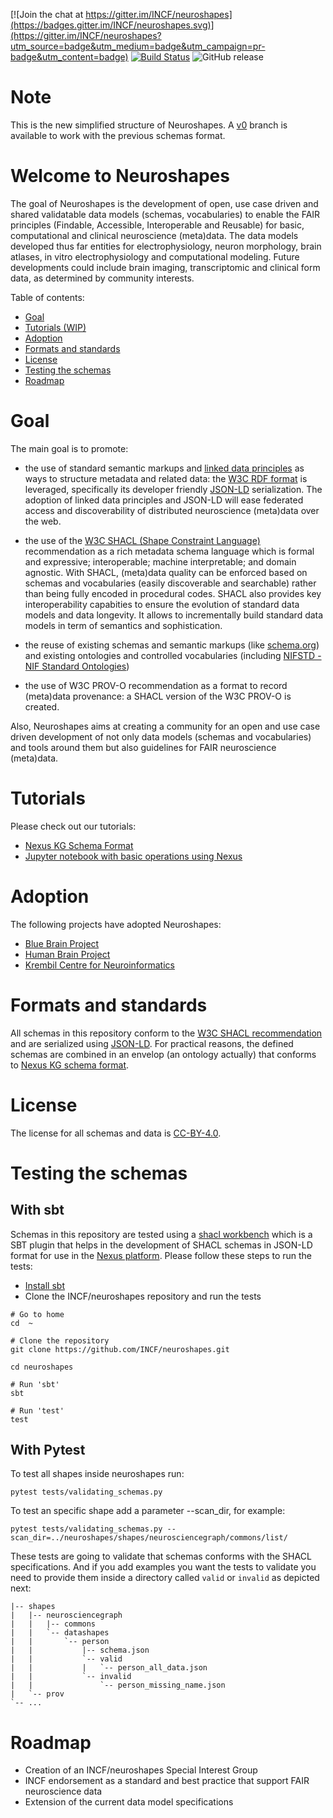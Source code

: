 [![Join the chat at https://gitter.im/INCF/neuroshapes](https://badges.gitter.im/INCF/neuroshapes.svg)](https://gitter.im/INCF/neuroshapes?utm_source=badge&utm_medium=badge&utm_campaign=pr-badge&utm_content=badge)
[![Build Status](https://travis-ci.org/INCF/neuroshapes.svg?branch=master)](https://travis-ci.org/INCF/neuroshapes)
![GitHub release](https://img.shields.io/github/release/INCF/neuroshapes.svg)

# Note

This is the new simplified structure of Neuroshapes. A [v0](https://github.com/INCF/neuroshapes/tree/v0) branch is available to work with the previous schemas format.

# Welcome to Neuroshapes
The goal of Neuroshapes is the development of open, use case driven and shared validatable data models (schemas, vocabularies) to enable the FAIR principles (Findable, Accessible, Interoperable and Reusable) for basic, computational and clinical neuroscience (meta)data.
The data models developed thus far entities for electrophysiology, neuron morphology, brain atlases, in vitro electrophysiology and computational modeling.
Future developments could include brain imaging, transcriptomic and clinical form data, as determined by community interests.

Table of contents:

* [Goal](#goal)
* [Tutorials (WIP)](#tutorials)
* [Adoption](#adoption)
* [Formats and standards](#formats-and-standards)
* [License](#License)
* [Testing the schemas](#testing-the-schemas)
* [Roadmap](#roadmap)


# Goal

The main goal is to  promote:


* the use of standard semantic markups and [linked data principles](https://www.w3.org/standards/semanticweb/data) as ways to structure metadata and related data: the [W3C RDF format](https://www.w3.org/RDF/) is leveraged, specifically its developer friendly [JSON-LD](https://json-ld.org/) serialization. The adoption of linked data principles and JSON-LD will ease federated access and discoverability of distributed neuroscience (meta)data over the web.


*  the use of the [W3C SHACL (Shape Constraint Language)](https://www.w3.org/TR/shacl) recommendation as a rich metadata schema language which is formal and expressive; interoperable; machine interpretable; and domain agnostic. With SHACL, (meta)data quality can be enforced based on schemas and vocabularies (easily discoverable and searchable) rather than being fully encoded in procedural codes. SHACL also provides key interoperability capabities to ensure the evolution of standard data models and data longevity. It allows to incrementally build standard data models in term of semantics and sophistication.



*  the reuse of existing schemas and semantic markups (like [schema.org](http://schema.org/)) and existing ontologies and controlled vocabularies (including [NIFSTD - NIF Standard Ontologies](https://github.com/SciCrunch/NIF-Ontology))



*  the use of  W3C PROV-O recommendation as a format to record (meta)data provenance: a SHACL version of the W3C PROV-O is created.


Also, Neuroshapes aims at creating a community for an open and use case driven development of not only data models (schemas and vocabularies) and tools around them but also guidelines for FAIR neuroscience (meta)data.

# Tutorials

Please check out our tutorials:
 - [Nexus KG Schema Format](https://bbp-nexus.epfl.ch/staging/schema-documentation/documentation/shacl-schemas.html#nexus-kg-schemas)
 - [Jupyter notebook with basic operations using Nexus](https://github.com/BlueBrain/nexus/blob/v0/tutorial/basic_operations_nexus_v0.ipynb)


# Adoption

The following projects have adopted Neuroshapes:

* [Blue Brain Project](https://bluebrain.epfl.ch)
* [Human Brain Project](https://www.humanbrainproject.eu/en/)
* [Krembil Centre for Neuroinformatics](https://www.camh.ca/en/science-and-research/institutes-and-centres/krembil-centre-for-neuroinformatics)

# Formats and standards
All schemas in this repository conform to the [W3C SHACL recommendation](https://www.w3.org/TR/shacl) and are serialized using [JSON-LD](https://www.w3.org/TR/2014/REC-json-ld-20140116/). For practical reasons, the defined schemas are combined in an envelop (an ontology actually) that conforms to [Nexus KG schema format](https://bbp-nexus.epfl.ch/dev/schema-documentation/documentation/shacl-schemas.html#shacl-schemas).

# License
The license for all schemas and data is [CC-BY-4.0](https://github.com/INCF/neuroshapes/blob/master/LICENSE).

# Testing the schemas

## With sbt

Schemas in this repository are tested using a [shacl workbench](https://github.com/BlueBrain/sbt-nexus-workbench) which is a SBT plugin that helps in the development of SHACL schemas in JSON-LD format for use in the [Nexus platform](https://github.com/BlueBrain/nexus).
Please follow these steps to run the tests:

* [Install sbt](https://www.scala-sbt.org/1.0/docs/Setup.html)
* Clone the INCF/neuroshapes repository and run the tests

```shell
# Go to home
cd  ~

# Clone the repository
git clone https://github.com/INCF/neuroshapes.git

cd neuroshapes

# Run 'sbt'
sbt

# Run 'test'
test

  ```

## With Pytest

To test all shapes inside neuroshapes run:

    pytest tests/validating_schemas.py

To test an specific shape add a parameter --scan_dir, for example:

    pytest tests/validating_schemas.py --scan_dir=../neuroshapes/shapes/neurosciencegraph/commons/list/

These tests are going to validate that schemas conforms with the SHACL specifications. And if you add examples you want the tests to validate you need to provide them inside a directory called `valid` or `invalid` as depicted next:

```
|-- shapes
|   |-- neurosciencegraph
|   |   |-- commons
|   |   `-- datashapes
|   |       `-- person
|   |           |-- schema.json
|   |           `-- valid
|   |           |   `-- person_all_data.json
|   |           `-- invalid
|   |               `-- person_missing_name.json
|   `-- prov     
`-- ...

```

# Roadmap

* Creation of an INCF/neuroshapes Special Interest Group
* INCF endorsement as a standard and best practice that support FAIR neuroscience data
* Extension of the current data model specifications
